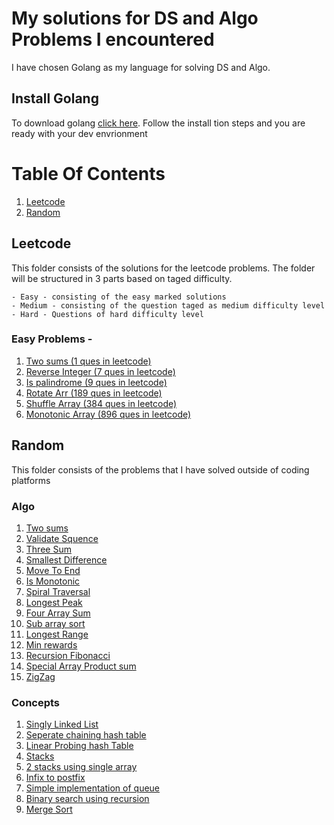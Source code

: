 # My solutions for DS and Algo Problems I encountered
I have chosen Golang as my language for solving DS and Algo.


## Install Golang
To download golang [click here](https://golang.org/doc/install). Follow the install tion steps and you are ready with your dev envrionment

# Table Of Contents
1. [Leetcode](#Leetcode)
2. [Random](#Random)

## Leetcode
This folder consists of the solutions for the leetcode problems. The folder will be structured in 3 parts based on taged difficulty. 

    - Easy - consisting of the easy marked solutions
    - Medium - consisting of the question taged as medium difficulty level
    - Hard - Questions of hard difficulty level

### Easy Problems - 
1) [Two sums (1 ques in leetcode)](leetcode/Arrays/Easy/1twoSums.go)
2) [Reverse Integer (7 ques in leetcode)](leetcode/Arrays/Easy/7reverseInteger.go)
3) [Is palindrome (9 ques in leetcode)](leetcode/Arrays/Easy/9isPalindrome.go)
4) [Rotate Arr (189 ques in leetcode)](leetcode/Arrays/Easy/189rotateArr.go)
5) [Shuffle Array (384 ques in leetcode)](leetcode/Arrays/Easy/384shuffleArray.go)
6) [Monotonic Array (896 ques in leetcode)](leetcode/Arrays/Easy/896Monotonic.go)

## Random
This folder consists of the problems that I have solved outside of coding platforms
### Algo
1) [Two sums](Random/Algo/Arrays/twoSums.go)
2) [Validate Squence](Random/Algo/Arrays/validateSequence.go)
3) [Three Sum](Random/Algo/Arrays/threeNumSum.go)
4) [Smallest Difference](Random/Algo/Arrays/smallestDiff.go)
5) [Move To End](Random/Algo/Arrays/moveToEnd.go)
6) [Is Monotonic](Random/Algo/Arrays/monotonic.go)
7) [Spiral Traversal](Random/Algo/Arrays/spiralTraverse.go)
8) [Longest Peak](Random/Algo/Arrays/longestPeak.go)
9) [Four Array Sum](Random/Algo/Arrays/fourSum.go)
10) [Sub array sort](Random/Algo/Arrays/subArr.go)
11) [Longest Range](Random/Algo/Arrays/longestRange.go)
12) [Min rewards](Random/Algo/Arrays/minRewards.go)
13) [Recursion Fibonacci](Random/Algo/Recursion/fib.go)
14) [Special Array Product sum](Random/Algo/Recursion/productSum.go)
15) [ZigZag](Random/Algo/Arrays/zigzag.go)
### Concepts
1) [Singly Linked List](Random/linked-list/singlyLinkedList.go)
2) [Seperate chaining hash table](Random/HashTable/seperateChaining.go)
3) [Linear Probing hash Table](Random/HashTable/openAddressingLinearProbing.go)
4) [Stacks](Random/stack/stack.go)
5) [2 stacks using single array](Random/stack/2stack.go)
6) [Infix to postfix](Random/stack/infixToPostfix.go)
7) [Simple implementation of queue](Random/queue/queue.go)
8)  [Binary search using recursion](Random/DC/Search/binarySearch.go)
9) [Merge Sort](Random/DC/Sort/mergeSort.go)
